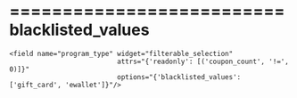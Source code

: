 ==========================
blacklisted_values
==========================

    <field name="program_type" widget="filterable_selection" 
                               attrs="{'readonly': [('coupon_count', '!=', 0)]}" 
                               options="{'blacklisted_values': ['gift_card', 'ewallet']}"/>